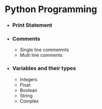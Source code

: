 # Python Programming
- ### Print Statement
- ### Comments
    - Single line commemnts
    - Multi line comments
- ### Variables and their types
    - Integers
    - Float
    - Boolean
    - String
    - Complex



